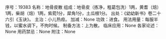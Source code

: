 序号：19383
名称：地骨皮散
组成：地骨皮（拣净，粗葛包洗）1两，黄耆（焙）1两，柴胡（焙）1两，紫菀1分，犀角1分，土瓜根1分。
出处：《幼幼新书》卷二十六引《玉诀》。
主治：小儿热疳。
加减：None
功效：进食。
用法用量：每服半钱，以蜜水调下，不拘时候。
制备方法：上为散。
临床应用：None
各家论述：None
用药禁忌：None
附注：None
